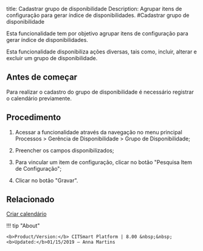 title: Cadastrar grupo de disponibilidade
Description: Agrupar itens de configuração para gerar índice de disponibilidades. 
#Cadastrar grupo de disponibilidade

Esta funcionalidade tem por objetivo agrupar itens de configuração para gerar
índice de disponibilidades.

Esta funcionalidade disponibiliza ações diversas, tais como, incluir, alterar e
excluir um grupo de disponibilidade.

Antes de começar
--------------------

Para realizar o cadastro do grupo de disponibilidade é necessário registrar o
calendário previamente.

Procedimento
------------

1.  Acessar a funcionalidade através da navegação no menu principal Processos \>
    Gerência de Disponibilidade \> Grupo de Disponibilidade;

2.  Preencher os campos disponibilizados;

3.  Para vincular um item de configuração, clicar no botão "Pesquisa Item de
    Configuração";

4.  Clicar no botão "Gravar".

Relacionado
-----------

[Criar calendário](/pt-br/citsmart-platform-8/platform-administration/time/create-calendar.html)

!!! tip "About"

    <b>Product/Version:</b> CITSmart Platform | 8.00 &nbsp;&nbsp;
    <b>Updated:</b>01/15/2019 – Anna Martins
